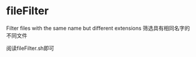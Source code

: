 # fileFilter
Filter files with the same name but different extensions
筛选具有相同名字的不同文件

阅读fileFilter.sh即可
